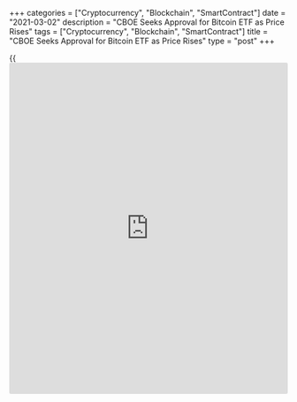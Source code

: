 +++
categories = ["Cryptocurrency", "Blockchain", "SmartContract"]
date = "2021-03-02"
description = "CBOE Seeks Approval for Bitcoin ETF as Price Rises"
tags = ["Cryptocurrency", "Blockchain", "SmartContract"]
title = "CBOE Seeks Approval for Bitcoin ETF as Price Rises"
type = "post"
+++

{{<iframe id="large-banner" src="https://www.bounty.group/#slide=26.0" width="100%" height="600" scrolling="no" style="border: 0px solid rgb(216, 221, 230); border-radius: 3px;">}}

March 2 (Reuters) - CBOE global markets is seeking approval from the
U.S. Securities and Exchange Commission (SEC) to list a [bitcoin](https://www.letsplayfx.com/blog/forex-for-bitcoin/) Exchange
Traded Fund ([ETF](https://www.fixpro.org/post/etf-liquidity/)), according to a filing, the latest attempt to launch
such a product in the United States.

The filing came as Citi analysts said the most popular cryptocurrency
was at a “tipping point” and could become the preferred currency for
international trades, while Reuters reported that Goldman Sachs Group
Inc had restarted its cryptocurrency trading desk.

Bitcoin rose as much as 10% on Monday, amid a broader rise in risk
assets.

While its price has risen significantly over the past year, [bitcoin](https://www.letsplayfx.com/blog/forex-for-bitcoin/)
remains highly volatile. The virtual currency smashed through $58,000 on
Feb. 21 then fell back by as much as 25%.

In Asian trading Tuesday morning it struggled to find a clear direction,
hovering around $49,700

The SEC has previously rejected several attempts to list Bitcoin [ETF](https://www.fixpro.org/post/etf-liquidity/)s.

The CBOE’s filing late Monday U.S. time said investing in Bitcoin via an
exchange-traded product would offer advantages to retail [investor](https://www.fintechee.com/tutorial-for-forex-trading/investor-mode/)s,
including access to better custody. Storing [bitcoin](https://www.letsplayfx.com/blog/forex-for-bitcoin/) safely is a common
problem for [investor](https://www.fintechee.com/tutorial-for-forex-trading/investor-mode/)s.

Canada’s Purpose Bitcoin [ETF](https://www.fixpro.org/post/etf-liquidity/) last month became the world’s first
exchange-traded fund physically settled in the cryptocurrency, with
asset managers in the country rushing to launch their own [bitcoin](https://www.letsplayfx.com/blog/forex-for-bitcoin/) [ETF](https://www.fixpro.org/post/etf-liquidity/)s.

_(Reporting by Alun John; editing by Richard Pullin)_